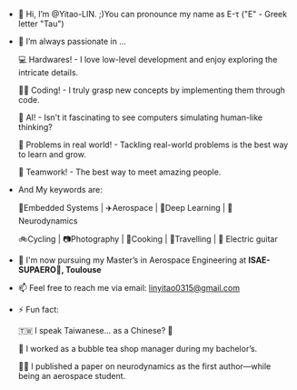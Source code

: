 - 👋 Hi, I’m @Yitao-LIN. ;)You can pronounce my name as E-τ ("E" - Greek letter "Tau")
- 👀 I’m always passionate in ...

  💻 Hardwares! - I love low-level development and enjoy exploring the intricate details.

  👨‍💻 Coding! - I truly grasp new concepts by implementing them through code.

  🤖 AI! - Isn't it fascinating to see computers simulating human-like thinking?

  🚩 Problems in real world! - Tackling real-world problems is the best way to learn and grow.
  
  🤝 Teamwork! - The best way to meet amazing people.

- And My keywords are:


  🔋Embedded Systems | ✈️Aerospace | 🤖Deep Learning | 🧠Neurodynamics
  
  🚲Cycling | 📷Photography | 🍳Cooking | 🧳Travelling | 🎸 Electric guitar

- 🏫 I'm now pursuing my Master’s in Aerospace Engineering at **ISAE-SUPAERO🚀, Toulouse**
- 📫 Feel free to reach me via email: linyitao0315@gmail.com
- ⚡ Fun fact: 

    🇹🇼 I speak Taiwanese… as a Chinese? 🤔

  🧋 I worked as a bubble tea shop manager during my bachelor’s.

  👨‍⚕️ I published a paper on neurodynamics as the first author—while being an aerospace student.

